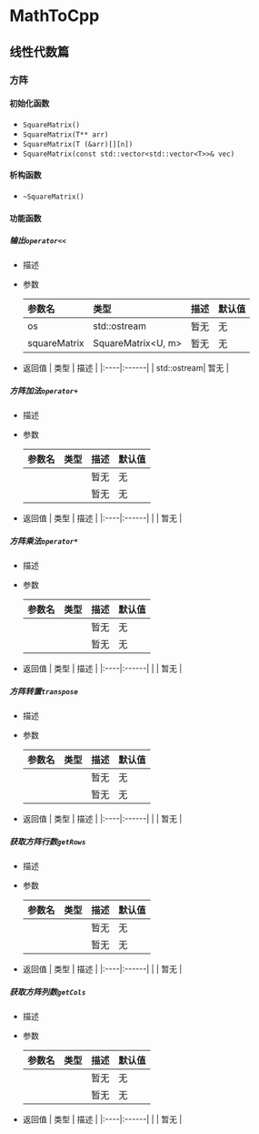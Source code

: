 # MathToCpp

## 线性代数篇

### 方阵

#### 初始化函数
+ ```SquareMatrix()```
+ ```SquareMatrix(T** arr)```
+ ```SquareMatrix(T (&arr)[][n])```
+ ```SquareMatrix(const std::vector<std::vector<T>>& vec)```
#### 析构函数
+ ```~SquareMatrix()```

#### 功能函数

##### 输出```operator<<```

+ 描述

+ 参数

	| 参数名 | 类型 | 描述 | 默认值 |
	|:----|:------|:------|:------|
	| os | std::ostream | 暂无 | 无 |
	| squareMatrix | SquareMatrix<U, m> | 暂无 | 无 |
+ 返回值
	| 类型 | 描述 |
	|:----|:------|
	| std::ostream| 暂无 |
##### 方阵加法```operator+```

+ 描述

+ 参数

	| 参数名 | 类型 | 描述 | 默认值 |
	|:----|:------|:------|:------|
	|  |  | 暂无 | 无 |
	|  |  | 暂无 | 无 |
+ 返回值
	| 类型 | 描述 |
	|:----|:------|
	| | 暂无 |
##### 方阵乘法```operator*```

+ 描述

+ 参数

	| 参数名 | 类型 | 描述 | 默认值 |
	|:----|:------|:------|:------|
	|  |  | 暂无 | 无 |
	|  |  | 暂无 | 无 |
+ 返回值
	| 类型 | 描述 |
	|:----|:------|
	| | 暂无 |
##### 方阵转置```transpose```

+ 描述

+ 参数

	| 参数名 | 类型 | 描述 | 默认值 |
	|:----|:------|:------|:------|
	|  |  | 暂无 | 无 |
	|  |  | 暂无 | 无 |
+ 返回值
	| 类型 | 描述 |
	|:----|:------|
	| | 暂无 |
##### 获取方阵行数```getRows```

+ 描述

+ 参数

	| 参数名 | 类型 | 描述 | 默认值 |
	|:----|:------|:------|:------|
	|  |  | 暂无 | 无 |
	|  |  | 暂无 | 无 |
+ 返回值
	| 类型 | 描述 |
	|:----|:------|
	| | 暂无 |
##### 获取方阵列数```getCols```

+ 描述

+ 参数

	| 参数名 | 类型 | 描述 | 默认值 |
	|:----|:------|:------|:------|
	|  |  | 暂无 | 无 |
	|  |  | 暂无 | 无 |
+ 返回值
	| 类型 | 描述 |
	|:----|:------|
	| | 暂无 |

